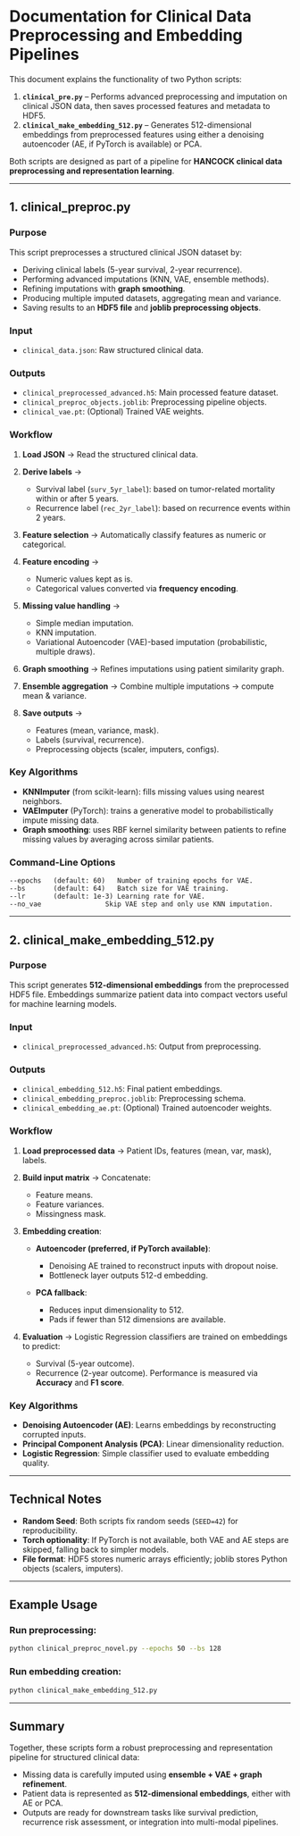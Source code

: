 # Documentation for Clinical Data Preprocessing and Embedding Pipelines

This document explains the functionality of two Python scripts:

1. **`clinical_pre.py`** – Performs advanced preprocessing and imputation on clinical JSON data, then saves processed features and metadata to HDF5.
2. **`clinical_make_embedding_512.py`** – Generates 512-dimensional embeddings from preprocessed features using either a denoising autoencoder (AE, if PyTorch is available) or PCA.

Both scripts are designed as part of a pipeline for **HANCOCK clinical data preprocessing and representation learning**.

---

## 1. clinical\_preproc.py

### Purpose

This script preprocesses a structured clinical JSON dataset by:

* Deriving clinical labels (5-year survival, 2-year recurrence).
* Performing advanced imputations (KNN, VAE, ensemble methods).
* Refining imputations with **graph smoothing**.
* Producing multiple imputed datasets, aggregating mean and variance.
* Saving results to an **HDF5 file** and **joblib preprocessing objects**.

### Input

* `clinical_data.json`: Raw structured clinical data.

### Outputs

* `clinical_preprocessed_advanced.h5`: Main processed feature dataset.
* `clinical_preproc_objects.joblib`: Preprocessing pipeline objects.
* `clinical_vae.pt`: (Optional) Trained VAE weights.

### Workflow

1. **Load JSON** → Read the structured clinical data.

2. **Derive labels** →

   * Survival label (`surv_5yr_label`): based on tumor-related mortality within or after 5 years.
   * Recurrence label (`rec_2yr_label`): based on recurrence events within 2 years.

3. **Feature selection** → Automatically classify features as numeric or categorical.

4. **Feature encoding** →

   * Numeric values kept as is.
   * Categorical values converted via **frequency encoding**.

5. **Missing value handling** →

   * Simple median imputation.
   * KNN imputation.
   * Variational Autoencoder (VAE)-based imputation (probabilistic, multiple draws).

6. **Graph smoothing** → Refines imputations using patient similarity graph.

7. **Ensemble aggregation** → Combine multiple imputations → compute mean & variance.

8. **Save outputs** →

   * Features (mean, variance, mask).
   * Labels (survival, recurrence).
   * Preprocessing objects (scaler, imputers, configs).

### Key Algorithms

* **KNNImputer** (from scikit-learn): fills missing values using nearest neighbors.
* **VAEImputer** (PyTorch): trains a generative model to probabilistically impute missing data.
* **Graph smoothing**: uses RBF kernel similarity between patients to refine missing values by averaging across similar patients.

### Command-Line Options

```
--epochs   (default: 60)   Number of training epochs for VAE.
--bs       (default: 64)   Batch size for VAE training.
--lr       (default: 1e-3) Learning rate for VAE.
--no_vae                Skip VAE step and only use KNN imputation.
```

---

## 2. clinical\_make\_embedding\_512.py

### Purpose

This script generates **512-dimensional embeddings** from the preprocessed HDF5 file. Embeddings summarize patient data into compact vectors useful for machine learning models.

### Input

* `clinical_preprocessed_advanced.h5`: Output from preprocessing.

### Outputs

* `clinical_embedding_512.h5`: Final patient embeddings.
* `clinical_embedding_preproc.joblib`: Preprocessing schema.
* `clinical_embedding_ae.pt`: (Optional) Trained autoencoder weights.

### Workflow

1. **Load preprocessed data** → Patient IDs, features (mean, var, mask), labels.

2. **Build input matrix** → Concatenate:

   * Feature means.
   * Feature variances.
   * Missingness mask.

3. **Embedding creation**:

   * **Autoencoder (preferred, if PyTorch available)**:

     * Denoising AE trained to reconstruct inputs with dropout noise.
     * Bottleneck layer outputs 512-d embedding.
   * **PCA fallback**:

     * Reduces input dimensionality to 512.
     * Pads if fewer than 512 dimensions are available.

4. **Evaluation** → Logistic Regression classifiers are trained on embeddings to predict:

   * Survival (5-year outcome).
   * Recurrence (2-year outcome).
     Performance is measured via **Accuracy** and **F1 score**.

### Key Algorithms

* **Denoising Autoencoder (AE)**: Learns embeddings by reconstructing corrupted inputs.
* **Principal Component Analysis (PCA)**: Linear dimensionality reduction.
* **Logistic Regression**: Simple classifier used to evaluate embedding quality.

---

## Technical Notes

* **Random Seed**: Both scripts fix random seeds (`SEED=42`) for reproducibility.
* **Torch optionality**: If PyTorch is not available, both VAE and AE steps are skipped, falling back to simpler models.
* **File format**: HDF5 stores numeric arrays efficiently; joblib stores Python objects (scalers, imputers).

---

## Example Usage

### Run preprocessing:

```bash
python clinical_preproc_novel.py --epochs 50 --bs 128
```

### Run embedding creation:

```bash
python clinical_make_embedding_512.py
```

---

## Summary

Together, these scripts form a robust preprocessing and representation pipeline for structured clinical data:

* Missing data is carefully imputed using **ensemble + VAE + graph refinement**.
* Patient data is represented as **512-dimensional embeddings**, either with AE or PCA.
* Outputs are ready for downstream tasks like survival prediction, recurrence risk assessment, or integration into multi-modal pipelines.
